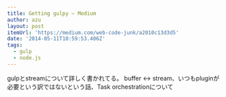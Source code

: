 ```yaml
---
title: Getting gulpy — Medium
author: azu
layout: post
itemUrl: 'https://medium.com/web-code-junk/a2010c13d3d5'
date: '2014-05-11T10:59:53.406Z'
tags:
  - gulp
  - node.js
---
```

gulpとstreamについて詳しく書かれてる。
buffer <-> stream、いつもpluginが必要という訳ではないという話、Task orchestrationについて
